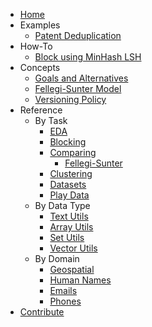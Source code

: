 * [Home](index.md)
* Examples
    * [Patent Deduplication](examples/patent_deduplication.ipynb)
* How-To
    * [Block using MinHash LSH](howto/lsh.ipynb)
* Concepts
    * [Goals and Alternatives](concepts/goals_and_alternatives.md)
    * [Fellegi-Sunter Model](concepts/fs.md)
    * [Versioning Policy](concepts/versioning.md)
* Reference
    * By Task
        * [EDA](reference/eda.md)
        * [Blocking](reference/block.md)
        * [Comparing](reference/compare.md)
            * [Fellegi-Sunter](reference/fs.md)
        * [Clustering](reference/cluster.md)
        * [Datasets](reference/datasets.md)
        * [Play Data](reference/playdata.md)
    * By Data Type
        * [Text Utils](reference/text.md)
        * [Array Utils](reference/arrays.md)
        * [Set Utils](reference/sets.md)
        * [Vector Utils](reference/vectors.md)
    * By Domain
        * [Geospatial](reference/lib/geo.md)
        * [Human Names](reference/lib/name.md)
        * [Emails](reference/lib/email.md)
        * [Phones](reference/lib/phone.md)
* [Contribute](contributing.md)
